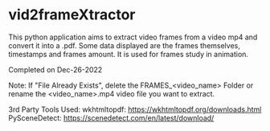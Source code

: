 # vid2frameXtractor

This python application aims to extract video frames from a video mp4 and convert it into a .pdf. 
Some data displayed are the frames themselves, timestamps and frames amount.
It is used for frames study in animation.

Completed on Dec-26-2022

Note: If "File Already Exists", delete the FRAMES_<video_name> Folder or rename the <video_name>.mp4 video file you want to extract.

3rd Party Tools Used:
wkhtmltopdf: https://wkhtmltopdf.org/downloads.html
PySceneDetect: https://scenedetect.com/en/latest/download/


